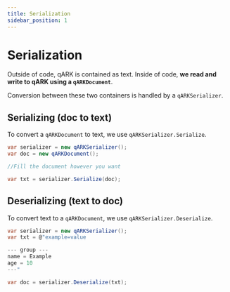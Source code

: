 ```yaml
---
title: Serialization
sidebar_position: 1
---
```


# Serialization

Outside of code, qARK is contained as text. Inside of code, **we read and write to qARK using a `qARKDocument`**.

Conversion between these two containers is handled by a `qARKSerializer`.

## Serializing (doc to text)

To convert a `qARKDocument` to text, we use `qARKSerializer.Serialize`.

```csharp
var serializer = new qARKSerializer();
var doc = new qARKDocument();

//Fill the document however you want

var txt = serializer.Serialize(doc);
```

## Deserializing (text to doc)

To convert text to a `qARKDocument`, we use `qARKSerializer.Deserialize`.

```csharp
var serializer = new qARKSerializer();
var txt = @"example=value

--- group ---
name = Example
age = 10
---"

var doc = serializer.Deserialize(txt);
```

